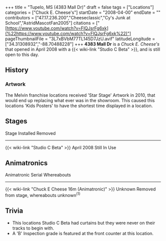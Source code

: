 +++
title = "Tupelo, MS (4383 Mall Dr)"
draft = false
tags = ["Locations"]
categories = ["Chuck E. Cheese's"]
startDate = "2008-04-00"
endDate = ""
contributors = ["47.17.236.200","Cheeseclassic","Cy's Junk at School","AstridMascotFan2005"]
citations = ["[https://www.youtube.com/watch?v=FlQJsrFg6xk](%22https://www.youtube.com/watch?v=FlQJsrFg6xk%22)"]
pageThumbnailFile = "3L7xBVbM77TL145D7JzU.avif"
latitudeLongitude = ["34.31308932","-88.70488228"]
+++
**4383 Mall Dr** is a *Chuck E. Cheese's* that opened in April 2008 with a {{< wiki-link "Studio C Beta" >}}, and is still open to this day.

## History

### Artwork

The Melvin franchise locations received 'Star Stage' Artwork in 2010, that would end up replacing what ever was in the showroom. This caused this locations 'Kids Posters' to have the shortest time displayed in a location.

## Stages

  Stage                                   Installed    Removed
  --------------------------------------- ------------ --------------
  {{< wiki-link "Studio C Beta" >}}   April 2008   Still In Use

## Animatronics

  Animatronic                                                Serial    Whereabouts
  ---------------------------------------------------------- --------- ----------------------------------------------
  {{< wiki-link "Chuck E Cheese 16m (Animatronic)" >}}   Unknown   Removed from stage, whereabouts unknown<sup>(1)</sup>

## Trivia

- This locations Studio C Beta had curtains but they were never on their tracks to begin with.
- A 'B' Inspection grade is featured at the front counter at this location.
